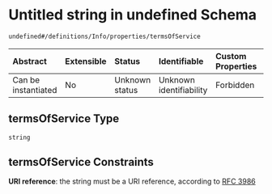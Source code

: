# Untitled string in undefined Schema

```txt
undefined#/definitions/Info/properties/termsOfService
```



| Abstract            | Extensible | Status         | Identifiable            | Custom Properties | Additional Properties | Access Restrictions | Defined In                                                        |
| :------------------ | :--------- | :------------- | :---------------------- | :---------------- | :-------------------- | :------------------ | :---------------------------------------------------------------- |
| Can be instantiated | No         | Unknown status | Unknown identifiability | Forbidden         | Allowed               | none                | [test.schema.json*](json/test.schema.json "open original schema") |

## termsOfService Type

`string`

## termsOfService Constraints

**URI reference**: the string must be a URI reference, according to [RFC 3986](https://tools.ietf.org/html/rfc3986 "check the specification")
